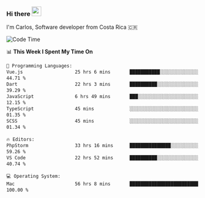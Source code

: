 ### Hi there <img src="https://media.giphy.com/media/hvRJCLFzcasrR4ia7z/giphy.gif" width="25px" height="25px">

I'm Carlos, Software developer from Costa Rica 🇨🇷

[//]: # (<a href="https://app.daily.dev/carum98"><img src="https://github.com/carum98/carum98/blob/main/devcard.svg" width="400" alt="Carlos Umaña Acevedo's Dev Card"/></a>)


<!--START_SECTION:waka-->
![Code Time](http://img.shields.io/badge/Code%20Time-12%2C918%20hrs%2013%20mins-blue)

📊 **This Week I Spent My Time On** 

```text
💬 Programming Languages: 
Vue.js                   25 hrs 6 mins       ███████████░░░░░░░░░░░░░░   44.71 % 
Dart                     22 hrs 3 mins       ██████████░░░░░░░░░░░░░░░   39.29 % 
JavaScript               6 hrs 49 mins       ███░░░░░░░░░░░░░░░░░░░░░░   12.15 % 
TypeScript               45 mins             ░░░░░░░░░░░░░░░░░░░░░░░░░   01.35 % 
SCSS                     45 mins             ░░░░░░░░░░░░░░░░░░░░░░░░░   01.34 % 

🔥 Editors: 
PhpStorm                 33 hrs 16 mins      ███████████████░░░░░░░░░░   59.26 % 
VS Code                  22 hrs 52 mins      ██████████░░░░░░░░░░░░░░░   40.74 % 

💻 Operating System: 
Mac                      56 hrs 8 mins       █████████████████████████   100.00 % 
```


<!--END_SECTION:waka-->
